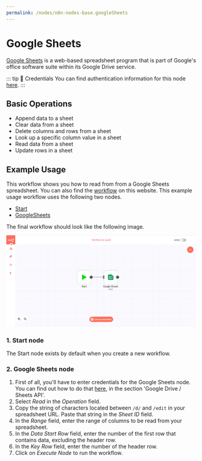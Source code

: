 ```yaml
---
permalink: /nodes/n8n-nodes-base.googleSheets
---
```


# Google Sheets

[Google Sheets](https://www.google.com/sheets) is a web-based spreadsheet program that is part of Google's office software  suite within its Google Drive service.

::: tip 🔑 Credentials
You can find authentication information for this node [here](../../../credentials/Google/README.md).
:::

## Basic Operations

- Append data to a sheet
- Clear data from a sheet
- Delete columns and rows from a sheet
- Look up a specific column value in a sheet
- Read data from a sheet
- Update rows in a sheet

## Example Usage

This workflow shows you how to read from from a Google Sheets spreadsheet. You can also find the [workflow](https://n8n.io/workflows/449) on this website. This example usage workflow uses the following two nodes.
- [Start](../../core-nodes/Start)
- [GoogleSheets]()

The final workflow should look like the following image.

![A workflow with the GoogleSheets node](./workflow.png)

### 1. Start node

The Start node exists by default when you create a new workflow.

### 2. Google Sheets node

1. First of all, you'll have to enter credentials for the Google Sheets node. You can find out how to do that [here](../../../credentials/Google/README.md), in the section 'Google Drive / Sheets API'.
2. Select *Read* in the *Operation* field.
3. Copy the string of characters located between `/d/` and `/edit` in your spreadsheet URL. Paste that string in the *Sheet ID* field.
4. In the *Range* field, enter the range of columns to be read from your spreadsheet.
5. In the *Data Start Row* field, enter the number of the first row that contains data, excluding the header row.
6. In the *Key Row* field, enter the number of the header row.
7. Click on *Execute Node* to run the workflow.

